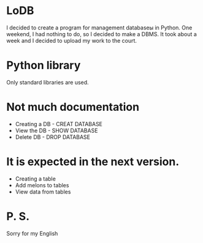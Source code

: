 # LoDB

I decided to create a program for management databaseы in Python. One weekend, I had nothing to do, so I decided to make a DBMS. It took about a week and I decided to upload my work to the court.

# Python library
Only standard libraries are used.

# Not much documentation

- Creating a DB - CREAT DATABASE
- View the DB - SHOW DATABASE
- Delete DB - DROP DATABASE

# It is expected in the next version.

- Creating a table
- Add melons to tables
- View data from tables

# P. S.
Sorry for my English
